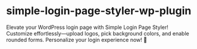 # simple-login-page-styler-wp-plugin
Elevate your WordPress login page with Simple Login Page Styler! Customize effortlessly—upload logos, pick background colors, and enable rounded forms. Personalize your login experience now! 🚀
